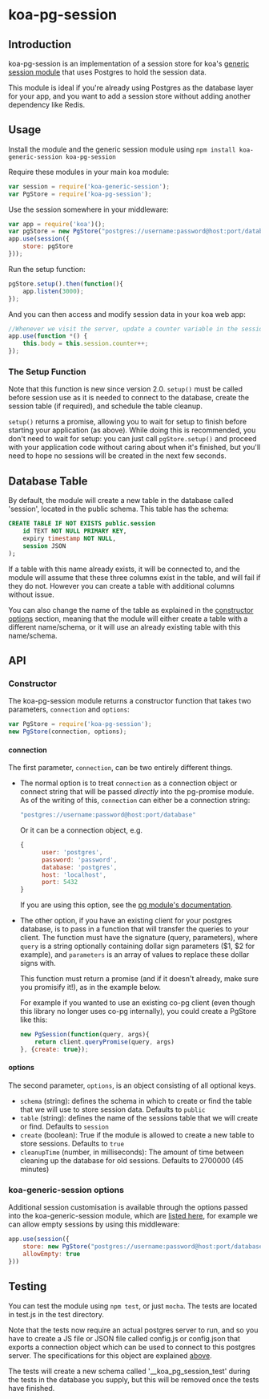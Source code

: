 # koa-pg-session

## Introduction

koa-pg-session is an implementation of a session store for koa's [generic session module](https://github.com/koajs/generic-session) that uses Postgres to hold the session data.

This module is ideal if you're already using Postgres as the database layer for your app, and you want to add a session store without adding another dependency like Redis.

## Usage

Install the module and the generic session module using `npm install koa-generic-session koa-pg-session`

Require these modules in your main koa module:

```javascript
var session = require('koa-generic-session');
var PgStore = require('koa-pg-session');
```

Use the session somewhere in your middleware:

```javascript
var app = require('koa')();
var pgStore = new PgStore("postgres://username:password@host:port/database");
app.use(session({
    store: pgStore
}));
```

Run the setup function:
```javascript
pgStore.setup().then(function(){
    app.listen(3000);
});
```

And you can then access and modify session data in your koa web app:

```javascript
//Whenever we visit the server, update a counter variable in the session and render it as JSON
app.use(function *() {
    this.body = this.session.counter++;
});
```

### The Setup Function

Note that this function is new since version 2.0. `setup()` must be called before session use as it is needed to
connect to the database, create the session table (if required), and schedule the table cleanup.

`setup()` returns a promise, allowing you to wait for setup to finish before starting your application
(as above). While doing this is recommended, you don't need to wait for setup: you can just call `pgStore.setup()`
and proceed with your application code without caring about when it's finished, but you'll need to hope no sessions
will be created in the next few seconds.

## Database Table

By default, the module will create a new table in the database called 'session', located in the public schema. This table has the schema:

```sql
CREATE TABLE IF NOT EXISTS public.session
    id TEXT NOT NULL PRIMARY KEY,
    expiry timestamp NOT NULL,
    session JSON
);
```

If a table with this name already exists, it will be connected to, and the module will assume that these three columns exist in the table, and will fail if they do not. However you can create a table with additional columns without issue.

You can also change the name of the table as explained in the [constructor options](#options) section, meaning that the module will either create a table with a different name/schema, or it will use an already existing table with this name/schema.

## API

### Constructor

The koa-pg-session module returns a constructor function that takes two parameters, `connection` and `options`:

```javascript
var PgStore = require('koa-pg-session');
new PgStore(connection, options);
```

#### connection

The first parameter, `connection`, can be two entirely different things.

 *  The normal option is to treat `connection` as a connection object or connect string that will be passed *directly*
    into the pg-promise module. As of the writing of this, `connection` can either be a connection string:

    ```javascript
    "postgres://username:password@host:port/database"
    ```

    Or it can be a connection object, e.g.

    ```javascript
    {
          user: 'postgres',
          password: 'password',
          database: 'postgres',
          host: 'localhost',
          port: 5432
    }
    ```

    If you are using this option, see the [pg module's documentation](https://github.com/brianc/node-postgres/wiki/pg#connectstring-connectionstring-function-callback).

 *  The other option, if you have an existing client for your postgres database, is to pass in a function
    that will transfer the queries to your client. The function must have the signature (query, parameters),
    where `query` is a string optionally containing dollar sign parameters ($1, $2 for example), and `parameters` is an
    array of values to replace these dollar signs with.

    This function must return a promise (and if it doesn't already, make sure you promisify it!), as in the example below.

    For example if you wanted to use an existing co-pg client (even though this library no longer uses co-pg internally),
    you could create a PgStore like this:

    ```javascript
    new PgSession(function(query, args){
        return client.queryPromise(query, args)
    }, {create: true});
    ```

#### options

The second parameter, `options`, is an object consisting of all optional keys.

* `schema` (string): defines the schema in which to create or find the table that we will use to store session data. Defaults to `public`
* `table` (string): defines the name of the sessions table that we will create or find. Defaults to `session`
* `create` (boolean): True if the module is allowed to create a new table to store sessions. Defaults to `true`
* `cleanupTime` (number, in milliseconds): The amount of time between cleaning up the database for old sessions. Defaults to 2700000 (45 minutes)

### koa-generic-session options

Additional session customisation is available through the options passed into the koa-generic-session module, which are [listed here](https://github.com/koajs/generic-session#options), for example we can allow empty sessions by using this middleware:

```javascript
app.use(session({
    store: new PgStore("postgres://username:password@host:port/database"),
    allowEmpty: true
}))
```

## Testing

You can test the module using `npm test`, or just `mocha`. The tests are located in test.js in the test directory.

Note that the tests now require an actual postgres server to run, and so you have to create a JS file or JSON file called
config.js or config.json that exports a connection object which can be used to connect to this postgres server.
The specifications for this object are explained [above](#connection).

The tests will create a new schema called '__koa_pg_session_test' during the tests in the database you supply, but this
will be removed once the tests have finished.
